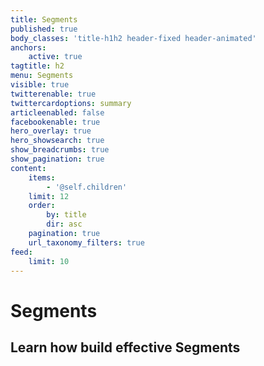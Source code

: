 ```yaml
---
title: Segments
published: true
body_classes: 'title-h1h2 header-fixed header-animated'
anchors:
    active: true
tagtitle: h2
menu: Segments
visible: true
twitterenable: true
twittercardoptions: summary
articleenabled: false
facebookenable: true
hero_overlay: true
hero_showsearch: true
show_breadcrumbs: true
show_pagination: true
content:
    items:
        - '@self.children'
    limit: 12
    order:
        by: title
        dir: asc
    pagination: true
    url_taxonomy_filters: true
feed:
    limit: 10
---
```


# Segments
## Learn how build effective Segments